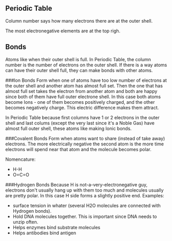 ## Periodic Table

Column number says how many electrons there are at the outer shell.

The most electronegative elements are at the top righ.

## Bonds
Atoms like when their outer shell is full. In Periodic Table, the column number is the number of electrons on the outer shell. If there is a way atoms can have their outer shell full, they can make bonds with other atoms.

###Ion Bonds
Form when one of atoms have too low number of electrons at the outer shell and another atom has almost full set. 
Then the one that has almost full set takes the electron from another atom and both are happy since both of them have full 
outer electrone shell. In this case both atoms become Ions - one of them becomes positively charged, and the other becomes
negatively charge. This electric difference makes them attract.

In Periodic Table because first columns have 1 or 2 electrons in the outer shell and last colums (except the very last since it's a Noble Gas) have almost full outer shell, these atoms like making Ionic bonds.

###Covalent Bonds
Form when atoms want to share (instead of take away) electrons. The more electrically negative the second atom is the more time electrons will spend near that atom and the molecule becomes polar.

Nomencature:
- H-H
- O=C=O

###Hydrogen Bonds
Because H is not-a-very-electronegative guy, electrons don't usually hang up with them too much and molecules usually are pretty polar. In this case H side forms a slightly positive end. Examples:
- surface tension in whater (several H2O molecules are connected with Hydrogen bonds). 
- Hold DNA molecules together. This is important since DNA needs to unzip often.
- Helps enzymes bind substrate molecules
- Helps antibodies bind antigen
